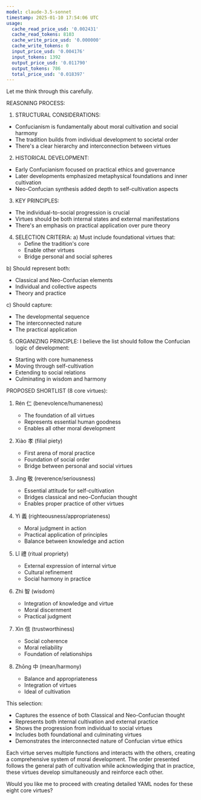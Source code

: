 ```yaml
---
model: claude-3.5-sonnet
timestamp: 2025-01-10 17:54:06 UTC
usage:
  cache_read_price_usd: '0.002431'
  cache_read_tokens: 8103
  cache_write_price_usd: '0.000000'
  cache_write_tokens: 0
  input_price_usd: '0.004176'
  input_tokens: 1392
  output_price_usd: '0.011790'
  output_tokens: 786
  total_price_usd: '0.018397'
---
```


Let me think through this carefully.

REASONING PROCESS:

1. STRUCTURAL CONSIDERATIONS:
- Confucianism is fundamentally about moral cultivation and social harmony
- The tradition builds from individual development to societal order
- There's a clear hierarchy and interconnection between virtues

2. HISTORICAL DEVELOPMENT:
- Early Confucianism focused on practical ethics and governance
- Later developments emphasized metaphysical foundations and inner cultivation
- Neo-Confucian synthesis added depth to self-cultivation aspects

3. KEY PRINCIPLES:
- The individual-to-social progression is crucial
- Virtues should be both internal states and external manifestations
- There's an emphasis on practical application over pure theory

4. SELECTION CRITERIA:
a) Must include foundational virtues that:
   - Define the tradition's core
   - Enable other virtues
   - Bridge personal and social spheres

b) Should represent both:
   - Classical and Neo-Confucian elements
   - Individual and collective aspects
   - Theory and practice

c) Should capture:
   - The developmental sequence
   - The interconnected nature
   - The practical application

5. ORGANIZING PRINCIPLE:
I believe the list should follow the Confucian logic of development:
- Starting with core humaneness
- Moving through self-cultivation
- Extending to social relations
- Culminating in wisdom and harmony

PROPOSED SHORTLIST (8 core virtues):

1. Rén 仁 (benevolence/humaneness)
   - The foundation of all virtues
   - Represents essential human goodness
   - Enables all other moral development

2. Xiào 孝 (filial piety)
   - First arena of moral practice
   - Foundation of social order
   - Bridge between personal and social virtues

3. Jìng 敬 (reverence/seriousness)
   - Essential attitude for self-cultivation
   - Bridges classical and neo-Confucian thought
   - Enables proper practice of other virtues

4. Yì 義 (righteousness/appropriateness)
   - Moral judgment in action
   - Practical application of principles
   - Balance between knowledge and action

5. Lǐ 禮 (ritual propriety)
   - External expression of internal virtue
   - Cultural refinement
   - Social harmony in practice

6. Zhì 智 (wisdom)
   - Integration of knowledge and virtue
   - Moral discernment
   - Practical judgment

7. Xìn 信 (trustworthiness)
   - Social coherence
   - Moral reliability
   - Foundation of relationships

8. Zhōng 中 (mean/harmony)
   - Balance and appropriateness
   - Integration of virtues
   - Ideal of cultivation

This selection:
- Captures the essence of both Classical and Neo-Confucian thought
- Represents both internal cultivation and external practice
- Shows the progression from individual to social virtues
- Includes both foundational and culminating virtues
- Demonstrates the interconnected nature of Confucian virtue ethics

Each virtue serves multiple functions and interacts with the others, creating a comprehensive system of moral development. The order presented follows the general path of cultivation while acknowledging that in practice, these virtues develop simultaneously and reinforce each other.

Would you like me to proceed with creating detailed YAML nodes for these eight core virtues?